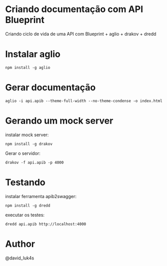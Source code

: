 # Criando documentação com API Blueprint
Criando ciclo de vida de uma API com Blueprint + aglio + drakov + dredd 

# Instalar aglio
```
npm install -g aglio
```

# Gerar documentação
```
aglio -i api.apib --theme-full-width --no-theme-condense -o index.html
```

# Gerando um mock server
instalar mock server:
```
npm install -g drakov
```
Gerar o servidor:
```
drakov -f api.apib -p 4000
```

# Testando
instalar ferramenta apib2swagger:
```
npm install -g dredd
```
executar os testes:
```
dredd api.apib http://localhost:4000
```

# Author
@david_luk4s